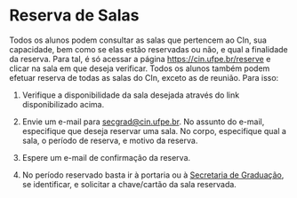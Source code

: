 # Reserva de Salas

Todos os alunos podem consultar as salas que pertencem ao CIn, sua capacidade, bem como se elas estão reservadas ou não, e qual a finalidade da reserva. Para tal, é só acessar a página https://cin.ufpe.br/reserve e clicar na sala em que deseja verificar. Todos os alunos também podem efetuar reserva de todas as salas do CIn, exceto as de reunião. Para isso:

1. Verifique a disponibilidade da sala desejada através do link disponibilizado acima.

2. Envie um e-mail para secgrad@cin.ufpe.br. No assunto do e-mail, especifique que deseja reservar uma sala. No corpo, especifique qual a sala, o período de reserva, e motivo da reserva.

3. Espere um e-mail de confirmação da reserva.

4. No período reservado basta ir à portaria ou à [Secretaria de Graduação](/manual/secretaria-de-graduacao), se identificar, e solicitar a chave/cartão da sala reservada.